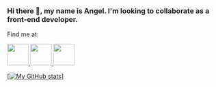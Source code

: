 ### Hi there 👋, my name is Angel. I'm looking to collaborate as a front-end developer.


Find me at:


 <a target="_blank" href="https://www.linkedin.com/in/angel-belmar/">
   <img src="https://img.icons8.com/color/344/linkedin.png" width="auto" height="50px">
 

  <a target="_blank" href="https://www.instagram.com/einyel/">
   <img src="https://img.icons8.com/fluency/344/instagram-new.png" width="auto" height="50px">

   <a href="mailto:angelbelmarcmaab@gmail.com">
   <img src="https://img.icons8.com/color/344/gmail-login.png" width="auto" height="50px">
   
   

<!--
**einyell/einyell** is a ✨ _special_ ✨ repository because its `README.md` (this file) appears on your GitHub profile.

Here are some ideas to get you started:

- 🔭 I’m currently working on ...
- 🌱 I’m currently learning ...
- 👯 I’m looking to collaborate on ...
- 🤔 I’m looking for help with ...
- 💬 Ask me about ...
- 📫 How to reach me: ...
- 😄 Pronouns: ...
- ⚡ Fun fact: ...
-->
[![My GitHub stats](https://github-readme-stats.vercel.app/api?username=einyell&hide=contribs,prs)]
